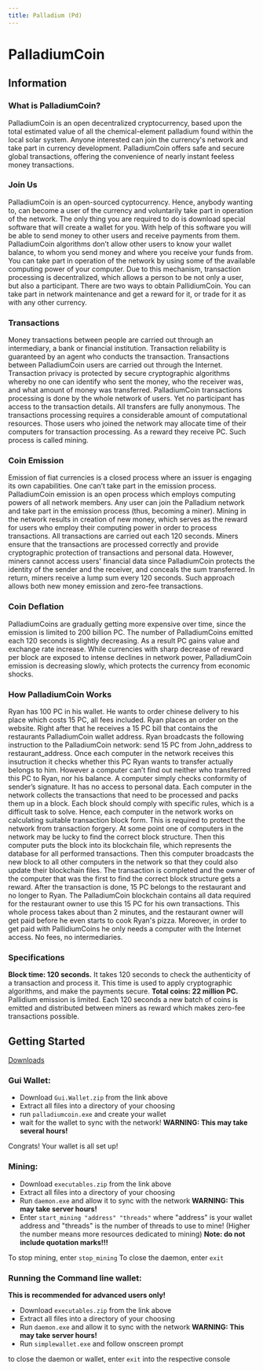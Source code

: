 ```yaml
---
title: Palladium (Pd)
---
```


# PalladiumCoin

## Information

### What is PalladiumCoin?
PalladiumCoin is an open decentralized cryptocurrency, based upon the total estimated value of all the chemical-element palladium found within the local solar system. Anyone interested can join the currency's network and take part in currency development.
PalladiumCoin offers safe and secure global transactions, offering the convenience of nearly instant feeless money transactions.

### Join Us
PalladiumCoin is an open-sourced cyptocurrency. Hence, anybody wanting to, can become a user of the currency and voluntarily take part in operation of the network. The only thing you are required to do is download special software that will create a wallet for you. With help of this software you will be able to send money to other users and receive payments from them.
PalladiumCoin algorithms don’t allow other users to know your wallet balance, to whom you send money and where you receive your funds from.
You can take part in operation of the network by using some of the available computing power of your computer. Due to this mechanism, transaction processing is decentralized, which allows a person to be not only a user, but also a participant.
There are two ways to obtain PallidiumCoin. You can take part in network maintenance and get a reward for it, or trade for it as with any other currency.

### Transactions
Money transactions between people are carried out through an intermediary, a bank or financial institution. Transaction reliability is guaranteed by an agent who conducts the transaction.
Transactions between PalladiumCoin users are carried out through the Internet. Transaction privacy is protected by secure cryptographic algorithms whereby no one can identify who sent the money, who the receiver was, and what amount of money was transferred.
PalladiumCoin transactions processing is done by the whole network of users. Yet no participant has access to the transaction details. All transfers are fully anonymous.
The transactions processing requires a considerable amount of computational resources. Those users who joined the network may allocate time of their computers for transaction processing. As a reward they receive PC. Such process is called mining.

### Coin Emission
Emission of fiat currencies is a closed process where an issuer is engaging its own capabilities. One can’t take part in the emission process.
PalladiumCoin emission is an open process which employs computing powers of all network members. Any user can join the Palladium network and take part in the emission process (thus, becoming a miner).
Mining in the network results in creation of new money, which serves as the reward for users who employ their computing power in order to process transactions.
All transactions are carried out each 120 seconds. Miners ensure that the transactions are processed correctly and provide cryptographic protection of transactions and personal data. However, miners cannot access users' financial data since PalladiumCoin protects the identity of the sender and the receiver, and conceals the sum transferred.
In return, miners receive a lump sum every 120 seconds. Such approach allows both new money emission and zero-fee transactions.

### Coin Deflation
PalladiumCoins are gradually getting more expensive over time, since the emission is limited to 200 billion PC. The number of PalladiumCoins emitted each 120 seconds is slightly decreasing. As a result PC gains value and exchange rate increase.
While currencies with sharp decrease of reward per block are exposed to intense declines in network power, PalladiumCoin emission is decreasing slowly, which protects the currency from economic shocks.

### How PalladiumCoin Works
Ryan has 100 PC in his wallet. He wants to order chinese delivery to his place which costs 15 PC, all fees included.
Ryan places an order on the website. Right after that he receives a 15 PC bill that contains the restaurants PalladiumCoin wallet address. Ryan broadcasts the following instruction to the PalladiumCoin network: send 15 PC from John_address to restaurant_address.
Once each computer in the network receives this insutruction it checks whether this PC Ryan wants to transfer actually belongs to him. However a computer can’t find out neither who transferred this PC to Ryan, nor his balance. A computer simply checks conformity of sender’s signature. It has no access to personal data. 
Each computer in the network collects the transactions that need to be processed and packs them up in a block. Each block should comply with specific rules, which is a difficult task to solve. Hence, each computer in the network works on calculating suitable transaction block form. This is required to protect the network from transaction forgery.
At some point one of computers in the network may be lucky to find the correct block structure. Then this computer puts the block into its blockchain file, which represents the database for all performed transactions. Then this computer broadcasts the new block to all other computers in the network so that they could also update their blockchain files. The transaction is completed and the owner of the computer that was the first to find the correct block structure gets a reward.
After the transaction is done, 15 PC belongs to the restaurant and no longer to Ryan. The PalladiumCoin blockchain contains all data required for the restaurant owner to use this 15 PC for his own transactions.
This whole process takes about than 2 minutes, and the restaurant owner will get paid before he even starts to cook Ryan's pizza. Moreover, in order to get paid with PallidiumCoins he only needs a computer with the Internet access. No fees, no intermediaries.

### Specifications
**Block time: 120 seconds.** It takes 120 seconds to check the authenticity of a transaction and process it. This time is used to apply cryptographic algorithms, and make the payments secure.
**Total coins: 22 million PC.** Pallidium emission is limited. Each 120 seconds a new batch of coins is emitted and distributed between miners as reward which makes zero-fee transactions possible.

## Getting Started

[Downloads](https://github.com/PalladiumCo1n/palladium/releases)

### Gui Wallet:
- Download `Gui.Wallet.zip` from the link above
- Extract all files into a directory of your choosing
- run `palladiumcoin.exe` and create your wallet
- wait for the wallet to sync with the network! **WARNING: This may take several hours!**

Congrats! Your wallet is all set up!



### Mining:
- Download `executables.zip` from the link above
- Extract all files into a directory of your choosing
- Run `daemon.exe` and allow it to sync with the network **WARNING: This may take server hours!**
- Enter `start_mining "address" "threads"` where "address" is your wallet address and "threads" is the number of threads to use to mine! (Higher the number means more resources dedicated to mining) **Note: do not include quotation marks!!!**

To stop mining, enter `stop_mining` 
To close the daemon, enter `exit`

### Running the Command line wallet:
**This is recommended for advanced users only!**

- Download `executables.zip` from the link above
- Extract all files into a directory of your choosing
- Run `daemon.exe` and allow it to sync with the network **WARNING: This may take server hours!**
- Run `simplewallet.exe` and follow onscreen prompt

 to close the daemon or wallet, enter `exit` into the respective console





